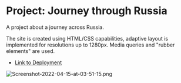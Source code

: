 # Project: Journey through Russia

A project about a journey across Russia.

The site is created using HTML/CSS capabilities, adaptive layout is implemented for resolutions up to 1280px. Media queries and "rubber elements" are used.

 * [Link to Deployment](https://in0vik.github.io/russian-travel/)

![Screenshot-2022-04-15-at-03-51-15.png](https://i.postimg.cc/QC8XRKqF/Screenshot-2022-04-15-at-03-51-15.png)
